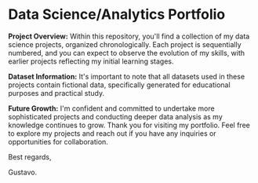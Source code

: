 # Data Science/Analytics Portfolio

**Project Overview:**
Within this repository, you'll find a collection of my data science projects, organized chronologically. Each project is sequentially numbered, and you can expect to observe the evolution of my skills, with earlier projects reflecting my initial learning stages.

**Dataset Information:**
It's important to note that all datasets used in these projects contain fictional data, specifically generated for educational purposes and practical study.

**Future Growth:**
I'm confident and committed to undertake more sophisticated projects and conducting deeper data analysis as my knowledge continues to grow.
Thank you for visiting my portfolio. Feel free to explore my projects and reach out if you have any inquiries or opportunities for collaboration.

Best regards,

Gustavo.
